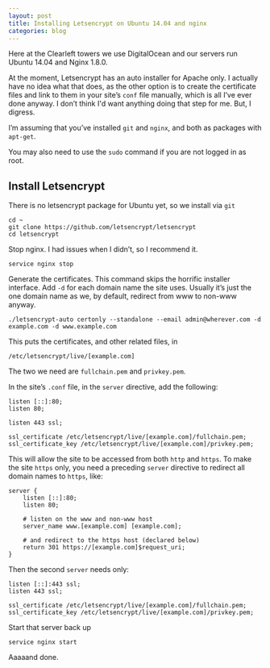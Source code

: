 ```yaml
---
layout: post
title: Installing Letsencrypt on Ubuntu 14.04 and nginx
categories: blog
---
```


Here at the Clearleft towers we use DigitalOcean and our servers run Ubuntu 14.04 and Nginx 1.8.0.

At the moment, Letsencrypt has an auto installer for Apache only. I actually have no idea what that does, as the other option is to create the certificate files and link to them in your site’s `conf` file manually, which is all I’ve ever done anyway. I don’t think I'd want anything doing that step for me. But, I digress.

I’m assuming that you’ve installed `git` and `nginx`, and both as packages with `apt-get`.

You may also need to use the `sudo` command if you are not logged in as root.

## Install Letsencrypt

There is no letsencrypt package for Ubuntu yet, so we install via `git`

    cd ~
    git clone https://github.com/letsencrypt/letsencrypt
    cd letsencrypt

Stop nginx. I had issues when I didn’t, so I recommend it.

    service nginx stop

Generate the certificates. This command skips the horrific installer interface. Add `-d` for each domain name the site uses. Usually it’s just the one domain name as we, by default, redirect from www to non-www anyway.

    ./letsencrypt-auto certonly --standalone --email admin@wherever.com -d example.com -d www.example.com

This puts the certificates, and other related files, in

    /etc/letsencrypt/live/[example.com]

The two we need are `fullchain.pem` and `privkey.pem`.

In the site’s `.conf` file, in the `server` directive, add the following:

    listen [::]:80;
    listen 80;

    listen 443 ssl;

    ssl_certificate /etc/letsencrypt/live/[example.com]/fullchain.pem;
    ssl_certificate_key /etc/letsencrypt/live/[example.com]/privkey.pem;

This will allow the site to be accessed from both `http` and `https`. To make the site `https` only, you need a preceding `server` directive to redirect all domain names to `https`, like:

    server {
        listen [::]:80;
        listen 80;

        # listen on the www and non-www host
        server_name www.[example.com] [example.com];

        # and redirect to the https host (declared below)
        return 301 https://[example.com]$request_uri;
    }

Then the second `server` needs only:

    listen [::]:443 ssl;
    listen 443 ssl;

    ssl_certificate /etc/letsencrypt/live/[example.com]/fullchain.pem;
    ssl_certificate_key /etc/letsencrypt/live/[example.com]/privkey.pem;

Start that server back up

    service nginx start

Aaaaand done.
